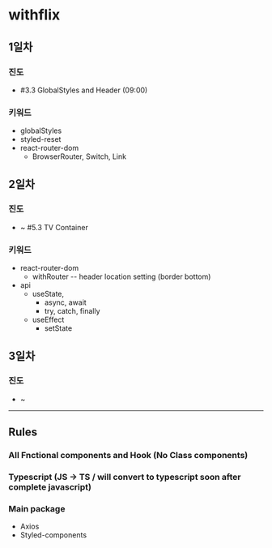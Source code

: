 # withflix

 ## 1일차 
  ### 진도
  * #3.3 GlobalStyles and Header (09:00)

  ### 키워드
  * globalStyles
  * styled-reset
  * react-router-dom
    * BrowserRouter, Switch, Link

## 2일차
### 진도
* ~ #5.3 TV Container
### 키워드
* react-router-dom
  * withRouter -- header location setting (border bottom)
* api
  * useState, 
    * async, await
    * try, catch, finally
  * useEffect
    * setState

## 3일차
### 진도
* ~ 

---
## Rules
### All Fnctional components and Hook (No Class components)
### Typescript (JS -> TS /  will convert to typescript soon after complete javascript)
### Main package
  * Axios
  * Styled-components
  
